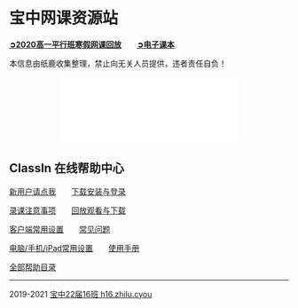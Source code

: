 # 宝中网课资源站

[**➲2020高一平行班寒假网课回放**](2020replay)　　[**➲电子课本**](ebook)

本信息由纸鹿收集整理，禁止向无关人员提供，违者责任自负！

<iframe style="width:324px;height:120px;max-width:100%;border:none;display:block;margin:auto" src="//h5.zhilu.cyou/termtimer_embed.html" width="324" height="120"></iframe>

## ClassIn 在线帮助中心

[新用户请点我](https://help.eeo.cn/83ca)　　[下载安装与登录](https://help.eeo.cn/17d8)

[录课注意事项](https://help.eeo.cn/71c7)　　[回放观看与下载](https://help.eeo.cn/4cd4)

[客户端常用设置](https://help.eeo.cn/d980)　　[常见问题](https://help.eeo.cn/945a)

[电脑/手机/iPad常用设置](https://help.eeo.cn/c4eb)　　[使用手册](https://help.eeo.cn/8b7b)

[全部帮助目录](https://help.eeo.cn/1193)

------

2019-2021 [宝中22届16班 h16.zhilu.cyou](//h16.zhilu.cyou)
